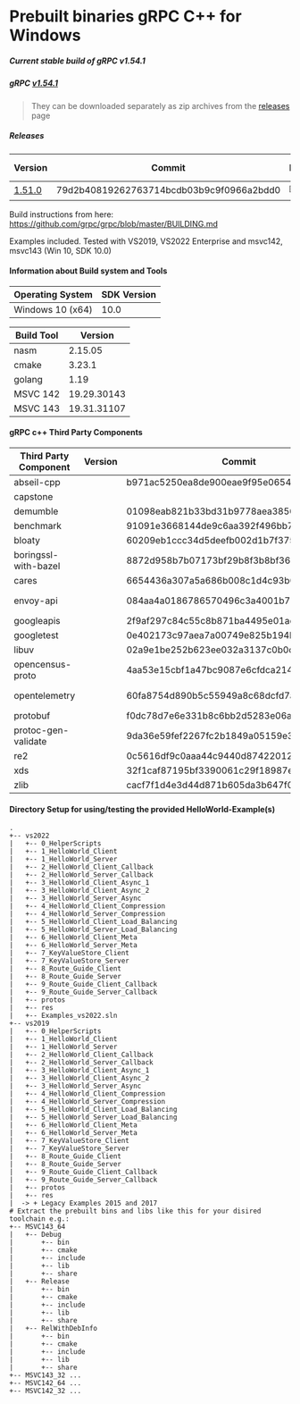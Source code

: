 # Prebuilt binaries gRPC C++ for Windows

##### Current stable build of gRPC v1.54.1

##### gRPC [v1.54.1](https://github.com/grpc/grpc/releases/tag/v1.54.1)

> They can be downloaded separately as zip archives from the  [releases](https://github.com/thommyho/gRPC_windows/releases) page

##### Releases

| Version                                                                 | Commit                                   | Debug                   | Release                 | RelWithDebInfo          | MSVC143 32Bit           | MSVC143 64Bit           | MSVC142 32 Bit          | MSVC142 64 Bit          | Example                 |
|-------------------------------------------------------------------------|------------------------------------------|-------------------------|-------------------------|-------------------------|-------------------------|-------------------------|-------------------------|-------------------------|-------------------------|
| [1.51.0](https://github.com/thommyho/gRPC_windows/releases/tag/v1.54.1) | 79d2b40819262763714bcdb03b9c9f0966a2bdd0 | :ballot_box_with_check: | :ballot_box_with_check: | :ballot_box_with_check: | :ballot_box_with_check: | :ballot_box_with_check: | :ballot_box_with_check: | :ballot_box_with_check: | :ballot_box_with_check: |

Build instructions from here: <https://github.com/grpc/grpc/blob/master/BUILDING.md>

Examples included. Tested with VS2019, VS2022 Enterprise and msvc142, msvc143 (Win 10, SDK 10.0)

#### Information about Build system and Tools

| Operating System | SDK Version |
|------------------|-------------|
| Windows 10 (x64) | 10.0        |

| Build Tool | Version     |
|------------|-------------|
| nasm       | 2.15.05     |
| cmake      | 3.23.1      |
| golang     | 1.19        |
| MSVC 142   | 19.29.30143 |
| MSVC 143   | 19.31.31107 |

#### gRPC c++ Third Party Components

| Third Party Component | Version    | Commit                                   | Link                                                         |
|-----------------------|------------|------------------------------------------|--------------------------------------------------------------|
| abseil-cpp            |            | b971ac5250ea8de900eae9f95e06548d14cd95fe | <https://github.com/abseil/abseil-cpp>                       |
| capstone              |            |                                          |                                                              |
| demumble              |            | 01098eab821b33bd31b9778aea38565cd796aa85 |                                                              |
| benchmark             |            | 91091e3668144de9c6aa392f496bb7639f7025a7 | <https://github.com/google/benchmark>                        |
| bloaty                |            | 60209eb1ccc34d5deefb002d1b7f37545204f7f2 | <https://github.com/google/bloaty>                           |
| boringssl-with-bazel  |            | 8872d958b7b07173bf29b8f3b8bf36a1ca8c94a3 | <https://github.com/google/boringssl>                        |
| cares                 |            | 6654436a307a5a686b008c1d4c93b0085da6e6d8 | <https://github.com/c-ares/c-ares>                           |
| envoy-api             |            | 084aa4a0186786570496c3a4001b72c3ef592f7f | <https://github.com/envoyproxy/data-plane-api>               |
| googleapis            |            | 2f9af297c84c55c8b871ba4495e01ade42476c92 | <https://github.com/googleapis/googleapis>                   |
| googletest            |            | 0e402173c97aea7a00749e825b194bfede4f2e45 | <https://github.com/google/googletest>                       |
| libuv                 |            | 02a9e1be252b623ee032a3137c0b0c94afbe6809 | <https://github.com/libuv/libuv>                             |
| opencensus-proto      |            | 4aa53e15cbf1a47bc9087e6cfdca214c1eea4e89 | <https://github.com/census-instrumentation/opencensus-proto> |
| opentelemetry         |            | 60fa8754d890b5c55949a8c68dcfd7ab5c2395df | <https://github.com/open-telemetry/opentelemetry-proto>      |
| protobuf              |            | f0dc78d7e6e331b8c6bb2d5283e06aa26883ca7c | <https://github.com/google/protobuf>                         |
| protoc-gen-validate   |            | 9da36e59fef2267fc2b1849a05159e3ecdf24f3  | <https://github.com/envoyproxy/protoc-gen-validate>          |
| re2                   |            | 0c5616df9c0aaa44c9440d87422012423d91c7d1 | <https://github.com/google/re2>                              |
| xds                   |            | 32f1caf87195bf3390061c29f18987e51ca56a88 | <https://github.com/cncf/xds>                                |
| zlib                  |            | cacf7f1d4e3d44d871b605da3b647f07d718623f | <https://github.com/madler/zlib>                             |

#### Directory Setup for using/testing the provided HelloWorld-Example(s)

```console
.
+-- vs2022
|   +-- 0_HelperScripts
|   +-- 1_HelloWorld_Client
|   +-- 1_HelloWorld_Server
|   +-- 2_HelloWorld_Client_Callback
|   +-- 2_HelloWorld_Server_Callback
|   +-- 3_HelloWorld_Client_Async_1
|   +-- 3_HelloWorld_Client_Async_2
|   +-- 3_HelloWorld_Server_Async
|   +-- 4_HelloWorld_Client_Compression
|   +-- 4_HelloWorld_Server_Compression
|   +-- 5_HelloWorld_Client_Load_Balancing
|   +-- 5_HelloWorld_Server_Load_Balancing
|   +-- 6_HelloWorld_Client_Meta
|   +-- 6_HelloWorld_Server_Meta
|   +-- 7_KeyValueStore_Client
|   +-- 7_KeyValueStore_Server
|   +-- 8_Route_Guide_Client
|   +-- 8_Route_Guide_Server
|   +-- 9_Route_Guide_Client_Callback
|   +-- 9_Route_Guide_Server_Callback
|   +-- protos
|   +-- res
|   +-- Examples_vs2022.sln
+-- vs2019
|   +-- 0_HelperScripts
|   +-- 1_HelloWorld_Client
|   +-- 1_HelloWorld_Server
|   +-- 2_HelloWorld_Client_Callback
|   +-- 2_HelloWorld_Server_Callback
|   +-- 3_HelloWorld_Client_Async_1
|   +-- 3_HelloWorld_Client_Async_2
|   +-- 3_HelloWorld_Server_Async
|   +-- 4_HelloWorld_Client_Compression
|   +-- 4_HelloWorld_Server_Compression
|   +-- 5_HelloWorld_Client_Load_Balancing
|   +-- 5_HelloWorld_Server_Load_Balancing
|   +-- 6_HelloWorld_Client_Meta
|   +-- 6_HelloWorld_Server_Meta
|   +-- 7_KeyValueStore_Client
|   +-- 7_KeyValueStore_Server
|   +-- 8_Route_Guide_Client
|   +-- 8_Route_Guide_Server
|   +-- 9_Route_Guide_Client_Callback
|   +-- 9_Route_Guide_Server_Callback
|   +-- protos
|   +-- res
|  -> + Legacy Examples 2015 and 2017
# Extract the prebuilt bins and libs like this for your disired toolchain e.g.:
+-- MSVC143_64
|   +-- Debug
|       +-- bin
|       +-- cmake
|       +-- include
|       +-- lib
|       +-- share
|   +-- Release
|       +-- bin
|       +-- cmake
|       +-- include
|       +-- lib
|       +-- share
|   +-- RelWithDebInfo
|       +-- bin
|       +-- cmake
|       +-- include
|       +-- lib
|       +-- share
+-- MSVC143_32 ...
+-- MSVC142_64 ...
+-- MSVC142_32 ...
```
